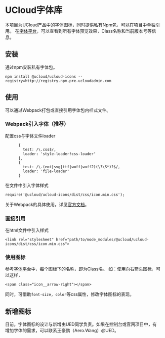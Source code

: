 # UCloud字体库

本项目为UCloud产品中的字体图标，同时提供私有Npm包，可以在项目中单独引用。
在[字体平台](https://console-font.pre.ucloudadmin.com/)，可以查看到所有字体预览效果，Class名称和当前版本号等信息。

## 安装

通过npm安装私有字体包。

```
npm install @ucloud/ucloud-icons --registry=http://registry.npm.pre.ucloudadmin.com
```

## 使用

可以通过Webpack打包或直接引用字体包内样式文件。

### Webpack引入字体（推荐）

配置css与字体文件loader

```
      {
        test: /\.css$/,
        loader: 'style-loader!css-loader'
      },
      {
        test: /\.(eot|svg|ttf|woff|woff2)(\?\S*)?$/,
        loader: 'file-loader'
      }
```

在文件中引入字体样式

```
require('@ucloud/ucloud-icons/dist/css/icon.min.css');
```

关于Webpack的具体使用，详见[官方文档](https://webpack.js.org/)。

### 直接引用

在html文件中引入样式

```
<link rel="stylesheet" href="path/to/node_modules/@ucloud/ucloud-icons/dist/css/icon.min.css">
```

### 使用图标

参考[字体平台](https://console-font.pre.ucloudadmin.com/)中，每个图标下的名称，即为Class名。
如：使用向右箭头图标，可以这样，

```
<span class="icon__arrow-right"></span>
```
同时，可借助`font-size`，`color`等css属性，修改字体图标的表现。

## 新增图标

目前，字体图标的设计与新增由UED同学负责。如果在控制台或官网项目中，有增加字体的需求，可以联系王豪鹏（Aero.Wang）@UED。
